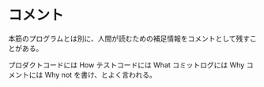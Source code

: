 # コメント

本筋のプログラムとは別に、人間が読むための補足情報をコメントとして残すことがある。

プロダクトコードには How
テストコードには What
コミットログには Why
コメントには Why not
を書け、とよく言われる。
